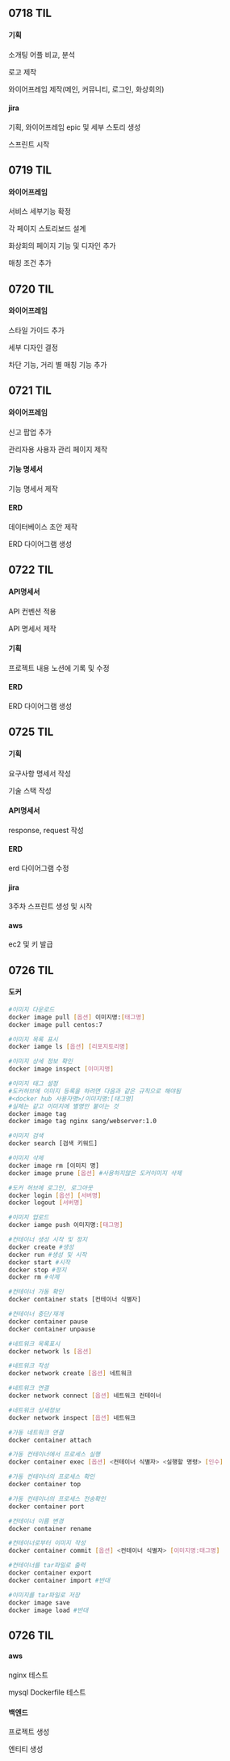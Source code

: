 ## 0718 TIL

#### 기획

소개팅 어플 비교, 분석

로고 제작

와이어프레임 제작(메인, 커뮤니티, 로그인, 화상회의)



#### jira

기획, 와이어프레임 epic 및 세부 스토리 생성

스프린트 시작

## 0719 TIL

#### 와이어프레임

서비스 세부기능 확정

각 페이지 스토리보드 설계

화상회의 페이지 기능 및 디자인 추가

매칭 조건 추가

## 0720 TIL

#### 와이어프레임

스타일 가이드 추가

세부 디자인 결정

차단 기능, 거리 별 매칭 기능 추가

## 0721 TIL

#### 와이어프레임

신고 팝업 추가

관리자용 사용자 관리 페이지 제작

#### 기능 명세서

기능 명세서 제작

#### ERD

데이터베이스 초안 제작

ERD 다이어그램 생성

## 0722 TIL

#### API명세서

API 컨벤션 적용

API 명세서 제작

#### 기획

프로젝트 내용 노션에 기록 및 수정

#### ERD

ERD 다이어그램 생성

## 0725 TIL

#### 기획

요구사항 명세서 작성

기술 스택 작성

#### API명세서

response, request 작성

#### ERD

erd 다이어그램 수정

#### jira

3주차 스프린트 생성 및 시작

#### aws

ec2 및 키 발급

## 0726 TIL

#### 도커

```bash
#이미지 다운로드
docker image pull [옵션] 이미지명:[태그명]
docker image pull centos:7

#이미지 목록 표시
docker iamge ls [옵션] [리포지토리명]

#이미지 상세 정보 확인
docker image inspect [이미지명]

#이미지 태그 설정
#도커허브에 이미지 등록을 하려면 다음과 같은 규칙으로 해야됨
#<docker hub 사용자명>/이미지명:[태그명] 
#실체는 같고 이미지에 별명만 붙이는 것
docker image tag 
docker image tag nginx sang/webserver:1.0 

#이미지 검색
docker search [검색 키워드]

#이미지 삭제
docker image rm [이미지 명]
docker image prune [옵션] #사용하지않은 도커이미지 삭제

#도커 허브에 로그인, 로그아웃
docker login [옵션] [서버명]
docker logout [서버명]

#이미지 업로드
docker iamge push 이미지명:[태그명]

#컨테이너 생성 시작 및 정지
docker create #생성
docker run #생성 및 시작
docker start #시작
docker stop #정지
docker rm #삭제

#컨테이너 가동 확인
docker container stats [컨테이너 식별자]

#컨테이너 중단/재개
docker container pause
docker container unpause

#네트워크 목록표시
docker network ls [옵션]

#네트워크 작성
docker network create [옵션] 네트워크

#네트워크 연결
docker network connect [옵션] 네트워크 컨테이너

#네트워크 상세정보
docker network inspect [옵션] 네트워크

#가동 네트워크 연결
docker container attach

#가동 컨테이너에서 프로세스 실행
docker container exec [옵션] <컨테이너 식별자> <실행할 명령> [인수]

#가동 컨테이너의 프로세스 확인
docker container top

#가동 컨테이너의 프로세스 전송확인
docker container port

#컨테이너 이름 변경
docker container rename

#컨테이너로부터 이미지 작성
docker container commit [옵션] <컨테이너 식별자> [이미지명:태그명]

#컨테이너를 tar파일로 출력
docker container export
docker container import #반대

#이미지를 tar파일로 저장
docker image save
docker image load #반대
```

## 0726 TIL

#### aws

nginx 테스트

mysql Dockerfile 테스트

#### 백엔드

프로젝트 생성

엔티티 생성
